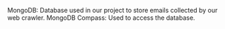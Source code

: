 MongoDB: Database used in our project to store emails collected by our web crawler. MongoDB Compass: Used to access the database. 
